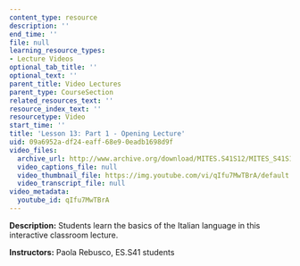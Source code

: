 ```yaml
---
content_type: resource
description: ''
end_time: ''
file: null
learning_resource_types:
- Lecture Videos
optional_tab_title: ''
optional_text: ''
parent_title: Video Lectures
parent_type: CourseSection
related_resources_text: ''
resource_index_text: ''
resourcetype: Video
start_time: ''
title: 'Lesson 13: Part 1 - Opening Lecture'
uid: 09a6952a-df24-eaff-68e9-0eadb1698d9f
video_files:
  archive_url: http://www.archive.org/download/MITES.S41S12/MITES_S41S12_Lesson13_Part1_300k.mp4
  video_captions_file: null
  video_thumbnail_file: https://img.youtube.com/vi/qIfu7MwTBrA/default.jpg
  video_transcript_file: null
video_metadata:
  youtube_id: qIfu7MwTBrA
---
```


**Description:** Students learn the basics of the Italian language in this interactive classroom lecture.

**Instructors:** Paola Rebusco, ES.S41 students